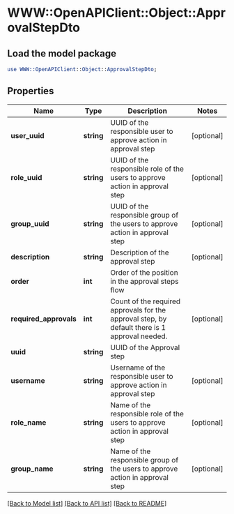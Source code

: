 # WWW::OpenAPIClient::Object::ApprovalStepDto

## Load the model package
```perl
use WWW::OpenAPIClient::Object::ApprovalStepDto;
```

## Properties
Name | Type | Description | Notes
------------ | ------------- | ------------- | -------------
**user_uuid** | **string** | UUID of the responsible user to approve action in approval step | [optional] 
**role_uuid** | **string** | UUID of the responsible role of the users to approve action in approval step | [optional] 
**group_uuid** | **string** | UUID of the responsible group of the users to approve action in approval step | [optional] 
**description** | **string** | Description of the approval step | [optional] 
**order** | **int** | Order of the position in the approval steps flow | 
**required_approvals** | **int** | Count of the required approvals for the approval step, by default there is 1 approval needed. | [optional] 
**uuid** | **string** | UUID of the Approval step | 
**username** | **string** | Username of the responsible user to approve action in approval step | [optional] 
**role_name** | **string** | Name of the responsible role of the users to approve action in approval step | [optional] 
**group_name** | **string** | Name of the responsible group of the users to approve action in approval step | [optional] 

[[Back to Model list]](../README.md#documentation-for-models) [[Back to API list]](../README.md#documentation-for-api-endpoints) [[Back to README]](../README.md)


